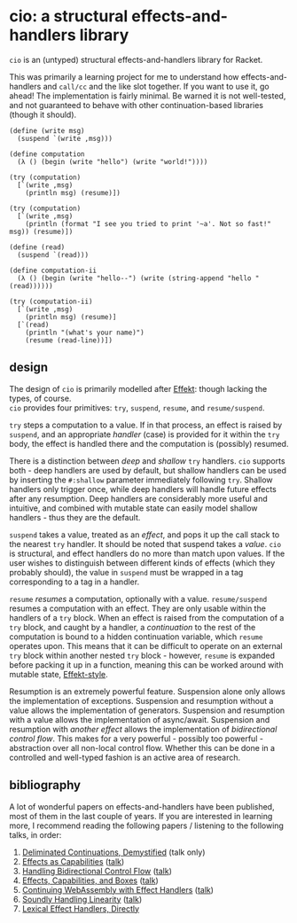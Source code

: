 # cio: a structural effects-and-handlers library

`cio` is an (untyped) structural effects-and-handlers library for Racket.

This was primarily a learning project for me to understand how effects-and-handlers and `call/cc` and the like slot together. If you want to use it, go ahead! The implementation is fairly minimal. Be warned it is not well-tested, and not guaranteed to behave with other continuation-based libraries (though it should).

```racket
(define (write msg)
  (suspend `(write ,msg)))

(define computation
  (λ () (begin (write "hello") (write "world!"))))

(try (computation)
  [`(write ,msg)
    (println msg) (resume)])

(try (computation)
  [`(write ,msg)
    (println (format "I see you tried to print '~a'. Not so fast!" msg)) (resume)])

(define (read)
  (suspend `(read)))

(define computation-ii
  (λ () (begin (write "hello--") (write (string-append "hello " (read))))))

(try (computation-ii)
  [`(write ,msg)
    (println msg) (resume)]
  [`(read)
    (println "(what's your name)")
    (resume (read-line))])
```

## design

The design of `cio` is primarily modelled after [Effekt](https://effekt-lang.org/): though lacking the types, of course. \
`cio` provides four primitives: `try`, `suspend`, `resume`, and `resume/suspend`.

`try` steps a computation to a value. If in that process, an effect is raised by `suspend`, and an appropriate *handler* (case) is provided for it within the `try` body, the effect is handled there and the computation is (possibly) resumed.

There is a distinction between *deep* and *shallow* `try` handlers. `cio` supports both - deep handlers are used by default, but shallow handlers can be used by inserting the `#:shallow` parameter immediately following `try`. Shallow handlers only trigger once, while deep handlers will handle future effects after any resumption. Deep handlers are considerably more useful and intuitive, and combined with mutable state can easily model shallow handlers - thus they are the default.

`suspend` takes a value, treated as an *effect*, and pops it up the call stack to the nearest `try` handler. It should be noted that suspend takes a *value*. `cio` is structural, and effect handlers do no more than match upon values. If the user wishes to distinguish between different kinds of effects (which they probably should), the value in `suspend` must be wrapped in a tag corresponding to a tag in a handler.

`resume` *resumes* a computation, optionally with a value. `resume/suspend` resumes a computation with an effect. They are only usable within the handlers of a `try` block. When an effect is raised from the computation of a `try` block, and caught by a handler, a *continuation* to the rest of the computation is bound to a hidden continuation variable, which `resume` operates upon. This means that it can be difficult to operate on an external `try` block within another nested `try` block - however, `resume` is expanded before packing it up in a function, meaning this can be worked around with mutable state, [Effekt-style](https://github.com/effekt-lang/effekt/issues/108).

Resumption is an extremely powerful feature. Suspension alone only allows the implementation of exceptions. Suspension and resumption without a value allows the implementation of generators. Suspension and resumption with a value allows the implementation of async/await. Suspension and resumption with *another effect* allows the implementation of *bidirectional control flow*. This makes for a very powerful - possibly too powerful - abstraction over all non-local control flow. Whether this can be done in a controlled and well-typed fashion is an active area of research.

## bibliography

A lot of wonderful papers on effects-and-handlers have been published, most of them in the last couple of years. If you are interested in learning more, I recommend reading the following papers / listening to the following talks, in order:

1. [Deliminated Continuations, Demystified](https://www.youtube.com/watch?v=TE48LsgVlIU) (talk only)
2. [Effects as Capabilities](https://dl.acm.org/doi/pdf/10.1145/3428194) ([talk](https://www.youtube.com/watch?v=ITRyzJadgMw))
3. [Handling Bidirectional Control Flow](https://dl.acm.org/doi/pdf/10.1145/3428207) ([talk](https://www.youtube.com/watch?v=RLTEuZNtRCc))
4. [Effects, Capabilities, and Boxes](https://dl.acm.org/doi/pdf/10.1145/3527320) ([talk](https://www.youtube.com/watch?v=P7X5Qy9KYLU))
5. [Continuing WebAssembly with Effect Handlers](https://arxiv.org/pdf/2308.08347) ([talk](https://www.youtube.com/watch?v=2iiVhzzvnGA))
6. [Soundly Handling Linearity](https://dl.acm.org/doi/pdf/10.1145/3632896) ([talk](https://www.youtube.com/watch?v=sHGrKEoWtm8))
7. [Lexical Effect Handlers, Directly](https://dl.acm.org/doi/pdf/10.1145/3689770)
